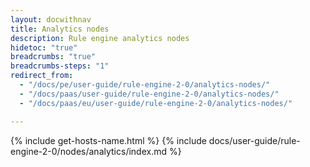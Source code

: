 ```yaml
---
layout: docwithnav
title: Analytics nodes
description: Rule engine analytics nodes
hidetoc: "true"
breadcrumbs: "true"
breadcrumbs-steps: "1"
redirect_from:
  - "/docs/pe/user-guide/rule-engine-2-0/analytics-nodes/"
  - "/docs/paas/user-guide/rule-engine-2-0/analytics-nodes/"
  - "/docs/paas/eu/user-guide/rule-engine-2-0/analytics-nodes/"

---
```


{% include get-hosts-name.html %}
{% include docs/user-guide/rule-engine-2-0/nodes/analytics/index.md %}
